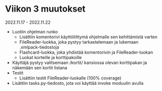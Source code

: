 # Viikon 3 muutokset
2022.11.17 - 2022.11.22

* Luotiin ohjelman runko
    * Lisättiin komentorivi käyttöliittymä ohjelmalle sen kehittämistä varten
    * FileReader-luokka, joka pystyy tarkastelemaan ja lukemaan .xmlpack-tiedostoja
    * Flashcard-luokka, joka yhdistää komentorivin ja FileReader-luokan
    * Luokat korteille ja korttipakoille
* Käyttäjä pystyy valitsemaan /kortit/ kansiossa olevan korttipakan ja näkemään sen kortit listana
* Testit
    * Lisättiin testit FileReader-luokalle (100% coverage)
* Lisättiin tasks.py-tiedosto, jota voi käyttää invoke moduulin avulla




